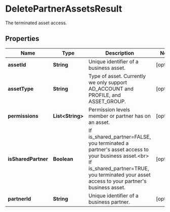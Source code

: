 

# DeletePartnerAssetsResult

The terminated asset access.

## Properties

| Name | Type | Description | Notes |
|------------ | ------------- | ------------- | -------------|
|**assetId** | **String** | Unique identifier of a business asset. |  [optional] |
|**assetType** | **String** | Type of asset. Currently we only support AD_ACCOUNT and PROFILE, and ASSET_GROUP. |  [optional] |
|**permissions** | **List&lt;String&gt;** | Permission levels member or partner has on an asset. |  [optional] |
|**isSharedPartner** | **Boolean** | If is_shared_partner&#x3D;FALSE, you terminated a partner&#39;s asset access to your business asset.&lt;br&gt; If is_shared_partner&#x3D;TRUE, you terminated your asset access to your partner&#39;s business asset. |  [optional] |
|**partnerId** | **String** | Unique identifier of a business partner. |  [optional] |



